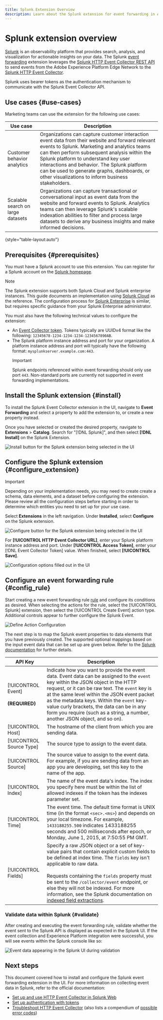 ```yaml
---
title: Splunk Extension Overview
description: Learn about the Splunk extension for event forwarding in Adobe Experience Platform.
---
```

# Splunk extension overview

[Splunk](https://www.splunk.com) is an observability platform that provides search, analysis, and visualization for actionable insights on your data. The Splunk [event forwarding](../../../ui/event-forwarding/overview.md) extension leverages the [Splunk HTTP Event Collector REST API](https://docs.splunk.com/Documentation/Splunk/8.2.5/Data/HECRESTendpoints) to send events from the Adobe Experience Platform Edge Network to the [Splunk HTTP Event Collector](https://docs.splunk.com/Documentation/Splunk/8.2.5/Data/UsetheHTTPEventCollector).

Splunk uses bearer tokens as the authentication mechanism to communicate with the Splunk Event Collector API.

## Use cases {#use-cases}

Marketing teams can use the extension for the following use cases:

| Use case | Description |
| --- | --- |
| Customer behavior analytics | Organizations can capture customer interaction event data from their website and forward relevant events to Splunk. Marketing and analytics teams can then perform subsequent analysis within the Splunk platform to understand key user interactions and behavior. The Splunk platform can be used to generate graphs, dashboards, or other visualizations to inform business stakeholders. |
| Scalable search on large datasets | Organizations can capture transactional or conversational input as event data from the website and forward events to Splunk. Analytics teams can then leverage Splunk's scalable indexation abilities to filter and process large datasets to derive any business insights and make informed decisions. |

{style="table-layout:auto"}

## Prerequisites {#prerequisites}

You must have a Splunk account to use this extension. You can register for a Splunk account on the [Splunk homepage](https://www.splunk.com/page/sign_up).

>[!NOTE]
>
> The Splunk extension supports both Splunk Cloud and Splunk enterprise instances. This guide documents an implementation using [Splunk Cloud](https://www.splunk.com/en_us/products/splunk-cloud-platform.html) as the reference. The configuration process for [Splunk Enterprise](https://www.splunk.com/en_us/products/splunk-enterprise.html) is similar, but requires specific guidance from your Splunk Enterprise administrator.

You must also have the following technical values to configure the extension:

* An [Event Collector token](https://docs.splunk.com/Documentation/Splunk/8.2.5/Data/UsetheHTTPEventCollector#Create_an_Event_Collector_token_on_Splunk_Cloud_Platform). Tokens typically are UUIDv4 format like the following: `12345678-1234-1234-1234-1234567890AB`.
* The Splunk platform instance address and port for your organization. A platform instance address and port will typically have the following format: `mysplunkserver.example.com:443`.
  >[!IMPORTANT]
  >
  > Splunk endpoints referenced within event forwarding should only use port `443`. Non-standard ports are currently not supported in event forwarding implementations.

## Install the Splunk extension {#install}

To install the Splunk Event Collector extension in the UI, navigate to **Event Forwarding** and select a property to add the extension to, or create a new property instead.

Once you have selected or created the desired property, navigate to **Extensions** > **Catalog**. Search for "[!DNL Splunk]", and then select **[!DNL Install]** on the Splunk Extension.

![Install button for the Splunk extension being selected in the UI](../../../images/extensions/splunk/install.png)

## Configure the Splunk extension {#configure_extension}

>[!IMPORTANT]
>
>Depending on your implementation needs, you may need to create create a schema, data elements, and a dataset before configuring the extension. Please review all the configuration steps before starting in order to determine which entities you need to set up for your use case.

Select **Extensions** in the left navigation. Under **Installed**, select **Configure** on the Splunk extension.

![Configure button for the Splunk extension being selected in the UI](../../../images/extensions/splunk/configure.png)

For **[!UICONTROL HTTP Event Collector URL]**, enter your Splunk platform instance address and port. Under **[!UICONTROL Access Token]**, enter your [!DNL Event Collector Token] value. When finished, select **[!UICONTROL Save]**.

![Configuration options filled out in the UI](../../../images/extensions/splunk/input.png)

## Configure an event forwarding rule {#config_rule}

Start creating a new event forwarding rule [rule](../../../ui/managing-resources/rules.md) and configure its conditions as desired. When selecting the actions for the rule, select the [!UICONTROL Splunk] extension, then select the [!UICONTROL Create Event] action type. Additional controls appear to further configure the Splunk Event.

![Define Action Configuration](../../../images/extensions/splunk/action-configurations.png)

The next step is to map the Splunk event properties to data elements that you have previously created. The supported optional mappings based on the input event data that can be set up are given below. Refer to the [Splunk documentation](https://docs.splunk.com/Documentation/Splunk/8.2.5/Data/FormateventsforHTTPEventCollector#Event_metadata) for further details.

| API Key | Description |
| --- | --- |
| [!UICONTROL Event]<br><br>**(REQUIRED)** | Indicate how you want to provide the event data. Event data can be assigned to the `event` key within the JSON object in the HTTP request, or it can be raw text. The `event` key is at the same level within the JSON event packet as the metadata keys. Within the `event` key-value curly brackets, the data can be in any form you require (such as a string, a number, another JSON object, and so on). |
| [!UICONTROL Host] | The hostname of the client from which you are sending data. |
| [!UICONTROL Source Type] | The source type to assign to the event data. |
| [!UICONTROL Source] | The source value to assign to the event data. For example, if you are sending data from an app you are developing, set this key to the name of the app. |
| [!UICONTROL Index] | The name of the event data's index. The index you specify here must be within the list of allowed indexes if the token has the indexes parameter set. |
| [!UICONTROL Time] | The event time. The default time format is UNIX time (in the format `<sec>.<ms>`) and depends on your local timezone. For example, `1433188255.500` indicates 1433188255 seconds and 500 milliseconds after epoch, or Monday, June 1, 2015, at 7:50:55 PM GMT. |
| [!UICONTROL Fields] | Specify a raw JSON object or a set of key-value pairs that contain explicit custom fields to be defined at index time.  The `fields` key isn't applicable to raw data.<br><br>Requests containing the `fields` property must be sent to the `/collector/event` endpoint, or else they will not be indexed. For more information, see the Splunk documentation on [indexed field extractions](http://docs.splunk.com/Documentation/Splunk/8.2.5/Data/IFXandHEC). |

### Validate data within Splunk {#validate}

After creating and executing the event forwarding rule, validate whether the event sent to the Splunk API is displayed as expected in the Splunk UI. If the event collection and Experience Platform integration were successful, you will see events within the Splunk console like so:

![Event data appearing in the Splunk UI during validation](../../../images/extensions/splunk/splunk-data.png)

## Next steps

This document covered how to install and configure the Splunk event forwarding extension in the UI. For more information on collecting event data in Splunk, refer to the official documentation:

* [Set up and use HTTP Event Collector in Splunk Web ](https://docs.splunk.com/Documentation/Splunk/8.2.5/Data/UsetheHTTPEventCollector)
* [Set up authentication with tokens](https://docs.splunk.com/Documentation/Splunk/8.2.5/Security/Setupauthenticationwithtokens#Prerequisites_for_activating_tokens)
* [Troubleshoot HTTP Event Collector](https://docs.splunk.com/Documentation/Splunk/8.2.5/Data/TroubleshootHTTPEventCollector) (also lists a compendium of [possible error codes](https://docs.splunk.com/Documentation/Splunk/8.2.5/Data/TroubleshootHTTPEventCollector#Possible_error_codes))
